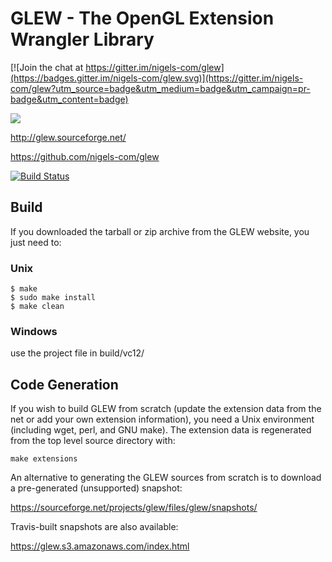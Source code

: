 # GLEW - The OpenGL Extension Wrangler Library

[![Join the chat at https://gitter.im/nigels-com/glew](https://badges.gitter.im/nigels-com/glew.svg)](https://gitter.im/nigels-com/glew?utm_source=badge&utm_medium=badge&utm_campaign=pr-badge&utm_content=badge)

![](http://glew.sourceforge.net/glew.png)

http://glew.sourceforge.net/

https://github.com/nigels-com/glew

[![Build Status](https://travis-ci.org/nigels-com/glew.svg?branch=master)](https://travis-ci.org/nigels-com/glew)

## Build

If you downloaded the tarball or zip archive from the GLEW website,
you just need to:

### Unix

    $ make
    $ sudo make install
    $ make clean

### Windows

use the project file in build/vc12/

## Code Generation

If you wish to build GLEW from scratch (update the extension data from
the net or add your own extension information), you need a Unix
environment (including wget, perl, and GNU make).  The extension data
is regenerated from the top level source directory with:

    make extensions

An alternative to generating the GLEW sources from scratch is to
download a pre-generated (unsupported) snapshot:

https://sourceforge.net/projects/glew/files/glew/snapshots/

Travis-built snapshots are also available:

https://glew.s3.amazonaws.com/index.html